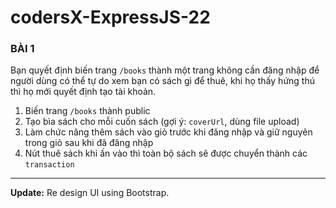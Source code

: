 # codersX-ExpressJS-22
### BÀI 1

Bạn quyết định biến trang `/books` thành một trang không cần đăng nhập để người dùng có thể tự do xem bạn có sách gì để thuê, khi họ thấy hứng thú thì họ mới quyết định tạo tài khoản.
1) Biến trang `/books` thành public
2) Tạo bìa sách cho mỗi cuốn sách (gợi ý: `coverUrl`, dùng file upload)
3) Làm chức năng thêm sách vào giỏ trước khi đăng nhập và giữ nguyên trong giỏ sau khi đã đăng nhập
4) Nút thuê sách khi ấn vào thì toàn bộ sách sẽ được chuyển thành các `transaction`
***********************
__Update:__ Re design UI using Bootstrap.
